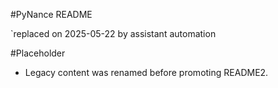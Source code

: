 #PyNance README

`replaced on 2025-05-22 by assistant automation

#Placeholder
- Legacy content was renamed before promoting README2.
